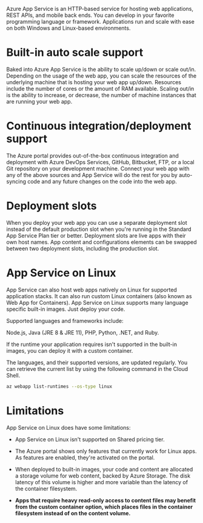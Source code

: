Azure App Service is an HTTP-based service for hosting web applications, REST APIs, and mobile back ends. You can develop in your favorite programming language or framework. Applications run and scale with ease on both Windows and Linux-based environments.

# Built-in auto scale support
Baked into Azure App Service is the ability to scale up/down or scale out/in. Depending on the usage of the web app, you can scale the resources of the underlying machine that is hosting your web app up/down. Resources include the number of cores or the amount of RAM available. Scaling out/in is the ability to increase, or decrease, the number of machine instances that are running your web app.

# Continuous integration/deployment support
The Azure portal provides out-of-the-box continuous integration and deployment with Azure DevOps Services, GitHub, Bitbucket, FTP, or a local Git repository on your development machine. Connect your web app with any of the above sources and App Service will do the rest for you by auto-syncing code and any future changes on the code into the web app.

# Deployment slots
When you deploy your web app you can use a separate deployment slot instead of the default production slot when you're running in the Standard App Service Plan tier or better. Deployment slots are live apps with their own host names. App content and configurations elements can be swapped between two deployment slots, including the production slot.

# App Service on Linux
App Service can also host web apps natively on Linux for supported application stacks. It can also run custom Linux containers (also known as Web App for Containers). App Service on Linux supports many language specific built-in images. Just deploy your code.

Supported languages and frameworks include:

Node.js, Java (JRE 8 & JRE 11), PHP, Python, .NET, and Ruby. 

If the runtime your application requires isn't supported in the built-in images, you can deploy it with a custom container.

The languages, and their supported versions, are updated regularly. You can retrieve the current list by using the following command in the Cloud Shell.

```bash
az webapp list-runtimes --os-type linux
```
# Limitations
App Service on Linux does have some limitations:

- App Service on Linux isn't supported on Shared pricing tier.
- The Azure portal shows only features that currently work for Linux apps. As features are enabled, they're activated on the portal.
- When deployed to built-in images, your code and content are allocated a storage volume for web content, backed by Azure Storage. The disk latency of this volume is higher and more variable than the latency of the container filesystem.
 
- **Apps that require heavy read-only access to content files may benefit from the custom container option, which places files in the container filesystem instead of on the content volume.**
